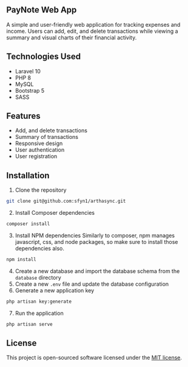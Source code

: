 ## PayNote Web App

A simple and user-friendly web application for tracking expenses and income. Users can add, edit, and delete transactions while viewing a summary and visual charts of their financial activity.

## Technologies Used
- Laravel 10
- PHP 8
- MySQL
- Bootstrap 5
- SASS

## Features
- Add, and delete transactions
- Summary of transactions
- Responsive design
- User authentication
- User registration


## Installation
1. Clone the repository
```bash
git clone git@github.com:sfyn1/arthasync.git
```

2. Install Composer dependencies
```bash
composer install
```

3. Install NPM dependencies
Similarly to composer, npm manages javascript, css, and node packages, so make sure to install those dependencies also.
```bash
npm install
```

4. Create a new database and import the database schema from the `database` directory
5. Create a new `.env` file and update the database configuration
6. Generate a new application key
```bash
php artisan key:generate
```

7. Run the application
```bash
php artisan serve
```

## License
This project is open-sourced software licensed under the [MIT license](https://opensource.org/licenses/MIT).
